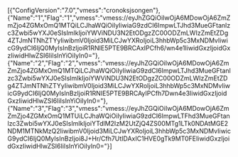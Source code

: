 [{"ConfigVersion":"7.0","vmess":"cronoksjsongen"},{"Name":"1","Flag":"1","vmess":"vmess:\/\/eyJhZGQiOiIwOjA6MDowOjA6ZmZmZjo4ZGMxOmQ1MTQiLCJhaWQiOiIyIiwiaG9zdCI6ImpwLTJhd3MueGFtanlzc3Zwbi5wYXJ0eSIsImlkIjoiYWViNDU3N2EtODgzZC00ODZmLWIzZmEtZDg4ZTJmNTNhZTYyIiwibmV0Ijoid3MiLCJwYXRoIjoiL3hhbWp5c3MxNDMvIiwicG9ydCI6IjQ0MyIsInBzIjoiR1RNIE5PTE9BRCAxIPCfh6\/wn4e1IiwidGxzIjoidGxzIiwidHlwZSI6IiIsInYiOiIyIn0="},{"Name":"2","Flag":"2","vmess":"vmess:\/\/eyJhZGQiOiIwOjA6MDowOjA6ZmZmZjo4ZGMxOmQ1MTQiLCJhaWQiOiIyIiwiaG9zdCI6ImpwLTJhd3MueGFtanlzc3Zwbi5wYXJ0eSIsImlkIjoiYWViNDU3N2EtODgzZC00ODZmLWIzZmEtZDg4ZTJmNTNhZTYyIiwibmV0Ijoid3MiLCJwYXRoIjoiL3hhbWp5c3MxNDMvIiwicG9ydCI6IjQ0MyIsInBzIjoiR1RNIE5PTE9BRCAyIPCfh7Dwn4e3IiwidGxzIjoidGxzIiwidHlwZSI6IiIsInYiOiIyIn0="},{"Name":"3","Flag":"3","vmess":"vmess:\/\/eyJhZGQiOiIwOjA6MDowOjA6ZmZmZjo4ZGMxOmQ1MTUiLCJhaWQiOiIyIiwiaG9zdCI6ImpwLTFhd3MueGFtanlzc3Zwbi5wYXJ0eSIsImlkIjoiYTdlM2IzM2UtZjQ4ZS00MTg1LTk0NDAtMGE2NDM1MTNkMzQ2IiwibmV0Ijoid3MiLCJwYXRoIjoiL3hhbWp5c3MxNDMvIiwicG9ydCI6IjQ0MyIsInBzIjoi8J+Hr\/Cfh7UtIDAxIC1HVE0gTk9MT0FEIiwidGxzIjoidGxzIiwidHlwZSI6IiIsInYiOiIyIn0="}]
